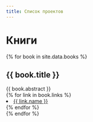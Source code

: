 ```yaml
---
title: Список проектов
---
```


# Книги

{% for book in site.data.books %}
  <div class="w3-card w3-light-gray w3-section">
    <div class="w3-container w3-yellow">
      <h2>{{ book.title }}</h2>
	</div>
	<div class="w3-container w3-padding">
	  {{ book.abstract }}
    </div>
	<div class="w3-ul w3-gray">
	  {% for link in book.links %}
	    <li>
		  <a href="{{ link.href }}">{{ link.name }} <i class="fa fa-external-link"></i></a>
		</li>
	  {% endfor %}
	</div>
  </div>
{% endfor %}
